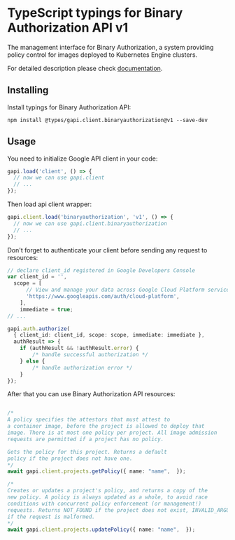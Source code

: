 # TypeScript typings for Binary Authorization API v1

The management interface for Binary Authorization, a system providing policy control for images deployed to Kubernetes Engine clusters.

For detailed description please check [documentation](https://cloud.google.com/binary-authorization/).

## Installing

Install typings for Binary Authorization API:

```
npm install @types/gapi.client.binaryauthorization@v1 --save-dev
```

## Usage

You need to initialize Google API client in your code:

```typescript
gapi.load('client', () => {
  // now we can use gapi.client
  // ...
});
```

Then load api client wrapper:

```typescript
gapi.client.load('binaryauthorization', 'v1', () => {
  // now we can use gapi.client.binaryauthorization
  // ...
});
```

Don't forget to authenticate your client before sending any request to resources:

```typescript
// declare client_id registered in Google Developers Console
var client_id = '',
  scope = [ 
      // View and manage your data across Google Cloud Platform services
      'https://www.googleapis.com/auth/cloud-platform',
    ],
    immediate = true;
// ...

gapi.auth.authorize(
  { client_id: client_id, scope: scope, immediate: immediate },
  authResult => {
    if (authResult && !authResult.error) {
        /* handle successful authorization */
    } else {
        /* handle authorization error */
    }
});
```

After that you can use Binary Authorization API resources:

```typescript

/*
A policy specifies the attestors that must attest to
a container image, before the project is allowed to deploy that
image. There is at most one policy per project. All image admission
requests are permitted if a project has no policy.

Gets the policy for this project. Returns a default
policy if the project does not have one.
*/
await gapi.client.projects.getPolicy({ name: "name",  });

/*
Creates or updates a project's policy, and returns a copy of the
new policy. A policy is always updated as a whole, to avoid race
conditions with concurrent policy enforcement (or management!)
requests. Returns NOT_FOUND if the project does not exist, INVALID_ARGUMENT
if the request is malformed.
*/
await gapi.client.projects.updatePolicy({ name: "name",  });
```
